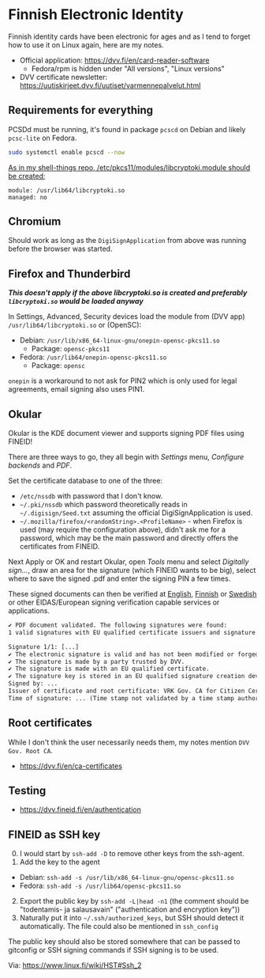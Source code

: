# Finnish Electronic Identity

Finnish identity cards have been electronic for ages and as I tend to forget
how to use it on Linux again, here are my notes.

* Official application: https://dvv.fi/en/card-reader-software
  * Fedora/rpm is hidden under "All versions", "Linux versions"
* DVV certificate newsletter: https://uutiskirjeet.dvv.fi/uutiset/varmennepalvelut.html

## Requirements for everything

PCSDd must be running, it's found in package `pcscd` on Debian and likely
`pcsc-lite` on Fedora.

```bash
sudo systemctl enable pcscd --now
```

[As in my shell-things repo, /etc/pkcs11/modules/libcryptoki.module should be created;](https://gitea.blesmrt.net/mikaela/shell-things/src/branch/master/etc/pkcs11/modules)

```
module: /usr/lib64/libcryptoki.so
managed: no
```

## Chromium

Should work as long as the `DigiSignApplication` from above was running before
the browser was started.

## Firefox and Thunderbird

***This doesn't apply if the above libcryptoki.so is created
and preferably `libcryptoki.so` would be loaded anyway***

In Settings, Advanced, Security devices load the module from (DVV app) `/usr/lib64/libcryptoki.so` or (OpenSC):

* Debian: `/usr/lib/x86_64-linux-gnu/onepin-opensc-pkcs11.so`
  * Package: `opensc-pkcs11`
* Fedora: `/usr/lib64/onepin-opensc-pkcs11.so`
  * Package: `opensc`

`onepin` is a workaround to not ask for PIN2 which is only used for legal agreements,
email signing also uses PIN1.

## Okular

Okular is the KDE document viewer and supports signing PDF files using FINEID!

There are three ways to go, they all begin with *Settings* menu, *Configure backends*
and *PDF*.

Set the certificate database to one of the three:

* `/etc/nssdb` with password that I don't know.
* `~/.pki/nssdb` which password theoretically reads in `~/.digisign/Seed.txt` assuming the official DigiSignApplication is used.
* `~/.mozilla/firefox/<randomString>.<ProfileName>` - when Firefox is used (may require the configuration above), didn't ask me for a password, which may be the main password and directly offers the certificates from FINEID.

Next Apply or OK and restart Okular, open *Tools* menu and select
*Digitally sign...*, draw an area for the signature (which FINEID wants to be big),
select where to save the signed .pdf and enter the signing PIN a few times.

These signed documents can then be verified at [English](https://dvv.fi/en/validate-pdf-document),
[Finnish](https://dvv.fi/tarkasta-pdf-asiakirja) or [Swedish](https://dvv.fi/sv/granska-pdf-dokument)
or other EIDAS/European signing verification capable services or applications.

```txt
✔️ PDF document validated. The following signatures were found:
1 valid signatures with EU qualified certificate issuers and signature keys stored in a qualified signature creation device.

Signature 1/1: [...]
✔️ The electronic signature is valid and has not been modified or forged after signature. Signature level is PKCS7_B (basic).
✔️ The signature is made by a party trusted by DVV.
✔️ The signature is made with an EU qualified certificate.
✔️ The signature key is stored in an EU qualified signature creation device (QSCD).
Signed by: ...
Issuer of certificate and root certificate: VRK Gov. CA for Citizen Certificates - G3 | VRK Gov. Root CA - G2 (Trusted)
Time of signature: ... (Time stamp not validated by a time stamp authority (TSA))
```

## Root certificates

While I don't think the user necessarily needs them, my notes mention `DVV Gov. Root CA`.

* https://dvv.fi/en/ca-certificates

## Testing

* https://dvv.fineid.fi/en/authentication

## FINEID as SSH key

0. I would start by `ssh-add -D` to remove other keys from the ssh-agent.
1. Add the key to the agent
  * Debian: `ssh-add -s /usr/lib/x86_64-linux-gnu/opensc-pkcs11.so`
  * Fedora: `ssh-add -s /usr/lib64/opensc-pkcs11.so`
2. Export the public key by `ssh-add -L|head -n1` (the comment should be "todentamis- ja salausavain" ("authentication and encryption key"))
3. Naturally put it into `~/.ssh/authorized_keys`, but SSH should detect
   it automatically. The file could also be mentioned in `ssh_config`

The public key should also be stored somewhere that can be passed to gitconfig
or SSH signing commands if SSH signing is to be used.

Via: https://www.linux.fi/wiki/HST#Ssh_2
